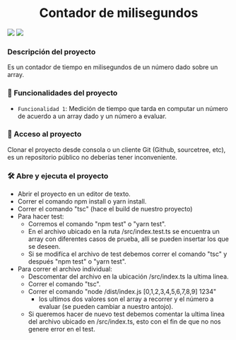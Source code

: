 <h1 align="center">Contador de milisegundos</h1>
<p align="left">
   <img src="https://img.shields.io/badge/license-ISC-blue">
   <img src="https://img.shields.io/badge/version-1.0.0-green">
</p>
<h3 align="left">
   Descripción del proyecto
</h3>
<p>
   Es un contador de tiempo en milisegundos de un número dado sobre un array.
</p>

### :hammer: Funcionalidades del proyecto
- `Funcionalidad 1`: Medición de tiempo que tarda en computar un número de acuerdo a un array dado y un número a evaluar.

### 📁 Acceso al proyecto

Clonar el proyecto desde consola o un cliente Git (Github, sourcetree, etc), es un repositorio público no deberías tener inconveniente.

### 🛠️ Abre y ejecuta el proyecto

- Abrir el proyecto en un editor de texto.
- Correr el comando npm install o yarn install.
- Correr el comando "tsc" (hace el build de nuestro proyecto)
- Para hacer test:
   -  Corremos el comando "npm test" o "yarn test".
   -  En el archivo ubicado en la ruta /src/index.test.ts se encuentra un array con diferentes casos de prueba, allí se pueden insertar los que se deseen.
   -  Si se modifíca el archivo de test debemos correr el comando "tsc" y después "npm test" o "yarn test".
- Para correr el archivo individual:
   -  Descomentar del archivo en la ubicación /src/index.ts la ultima linea.
   -  Correr el comando "tsc".
   -  Correr el comando "node /dist/index.js [0,1,2,3,4,5,6,7,8,9] 1234"
      - los ultimos dos valores son el array a recorrer y el número a evaluar (se pueden cambiar a nuestro antojo).
   -  Si queremos hacer de nuevo test debemos comentar la ultima linea del archivo ubicado en /src/index.ts, esto con el fin de que no nos genere error en el test. 
